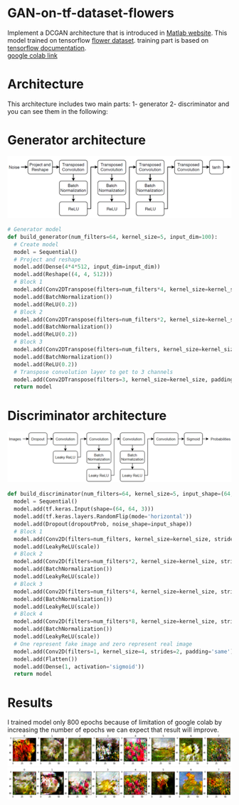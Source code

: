 # GAN-on-tf-dataset-flowers
Implement a DCGAN architecture that is introduced in [Matlab website](https://uk.mathworks.com/help/deeplearning/ug/train-generative-adversarial-network.html). 
This model trained on tensorflow [flower dataset](https://www.tensorflow.org/datasets/catalog/tf_flowers). training part is based on [tensorflow documentation](https://www.tensorflow.org/tutorials/generative/dcgan).  
[google colab link](https://colab.research.google.com/github/alireza-sheikh/GAN-on-tf-dataset-flowers/blob/main/GAN_TF_Flower.ipynb)
# Architecture 
This architecture includes two main parts: 1- generator 2- discriminator and you can see them in the following:  
# Generator architecture
![generator](Images/generator.png)
```python
# Generator model
def build_generator(num_filters=64, kernel_size=5, input_dim=100):
  # Create model
  model = Sequential()
  # Project and reshape
  model.add(Dense(4*4*512, input_dim=input_dim))
  model.add(Reshape((4, 4, 512)))
  # Block 1
  model.add(Conv2DTranspose(filters=num_filters*4, kernel_size=kernel_size))
  model.add(BatchNormalization())
  model.add(ReLU(0.2))
  # Block 2
  model.add(Conv2DTranspose(filters=num_filters*2, kernel_size=kernel_size, padding='same', strides=2))
  model.add(BatchNormalization())
  model.add(ReLU(0.2))
  # Block 3
  model.add(Conv2DTranspose(filters=num_filters, kernel_size=kernel_size, padding='same', strides=2))
  model.add(BatchNormalization())
  model.add(ReLU(0.2))
  # Transpose convolution layer to get to 3 channels
  model.add(Conv2DTranspose(filters=3, kernel_size=kernel_size, padding='same', strides=2, activation='tanh'))
  return model
```
# Discriminator architecture
![discriminator](Images/discriminator.png)
```python
def build_discriminator(num_filters=64, kernel_size=5, input_shape=(64, 64, 3), dropoutProb=0.5, scale=0.2):
  model = Sequential()
  model.add(tf.keras.Input(shape=(64, 64, 3)))
  model.add(tf.keras.layers.RandomFlip(mode='horizontal'))
  model.add(Dropout(dropoutProb, noise_shape=input_shape))
  # Block 1
  model.add(Conv2D(filters=num_filters, kernel_size=kernel_size, strides=2, padding='same'))
  model.add(LeakyReLU(scale))
  # Block 2
  model.add(Conv2D(filters=num_filters*2, kernel_size=kernel_size, strides=2, padding='same'))
  model.add(BatchNormalization())
  model.add(LeakyReLU(scale))
  # Block 3
  model.add(Conv2D(filters=num_filters*4, kernel_size=kernel_size, strides=2, padding='same'))
  model.add(BatchNormalization())
  model.add(LeakyReLU(scale))
  # Block 4
  model.add(Conv2D(filters=num_filters*8, kernel_size=kernel_size, strides=2, padding='same'))
  model.add(BatchNormalization())
  model.add(LeakyReLU(scale))
  # One represent fake image and zero represent real image
  model.add(Conv2D(filters=1, kernel_size=4, strides=2, padding='same'))
  model.add(Flatten())
  model.add(Dense(1, activation='sigmoid'))
  return model
```
# Results  
I trained model only 800 epochs because of limitation of google colab by increasing the number of epochs we can expect that result will improve.  
![result](Images/gan4.png)  
![result](Images/gan5.png)




